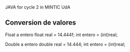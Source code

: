 JAVA for cycle 2 in MINTIC UdA

## Conversion de valores
Float a entero
float real = 14.444f;
int entero = (int)real;

Double a entero
double real = 14.444;
int entero = (int)real;
